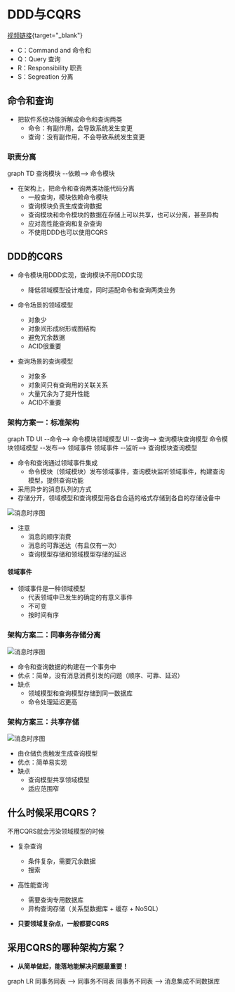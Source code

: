# DDD与CQRS

[视频链接](https://www.bilibili.com/video/BV1Sa4y1U7TR){target="\_blank"}

- C：Command and 命令和
- Q：Query 查询
- R：Responsibility 职责
- S：Segreation 分离

## 命令和查询

- 把软件系统功能拆解成命令和查询两类
  - 命令：有副作用，会导致系统发生变更
  - 查询：没有副作用，不会导致系统发生变更

### 职责分离

<mermaid>
graph TD
查询模块 --依赖--> 命令模块
</mermaid>

- 在架构上，把命令和查询两类功能代码分离
  - 一般查询，模块依赖命令模块
  - 查询模块负责生成查询数据
  - 查询模块和命令模块的数据在存储上可以共享，也可以分离，甚至异构
  - 应对高性能查询和复杂查询
  - 不使用DDD也可以使用CQRS

## DDD的CQRS

- 命令模块用DDD实现，查询模块不用DDD实现

  - 降低领域模型设计难度，同时适配命令和查询两类业务

- 命令场景的领域模型

  - 对象少
  - 对象间形成树形或图结构
  - 避免冗余数据
  - ACID很重要

- 查询场景的查询模型
  - 对象多
  - 对象间只有查询用的关联关系
  - 大量冗余为了提升性能
  - ACID不重要

### 架构方案一：标准架构

<mermaid>
graph TD
UI --命令--> 命令模块领域模型
UI --查询--> 查询模块查询模型
命令模块领域模型 --发布--> 领域事件
领域事件 --监听--> 查询模块查询模型
</mermaid>

- 命令和查询通过领域事件集成
  - 命令模块（领域模块）发布领域事件，查询模块监听领域事件，构建查询模型，提供查询功能
- 采用异步的消息队列的方式
- 存储分开，领域模型和查询模型用各自合适的格式存储到各自的存储设备中

![消息时序图](/ddd/cqrs1.png)

- 注意
  - 消息的顺序消费
  - 消息的可靠送达（有且仅有一次）
  - 查询模型存储和领域模型存储的延迟

#### 领域事件

- 领域事件是一种领域模型
  - 代表领域中已发生的确定的有意义事件
  - 不可变
  - 按时间有序

### 架构方案二：同事务存储分离

![消息时序图](/ddd/cqrs2.png)

- 命令和查询数据的构建在一个事务中
- 优点：简单，没有消息消费引发的问题（顺序、可靠、延迟）
- 缺点
  - 领域模型和查询模型存储到同一数据库
  - 命令处理延迟更高

### 架构方案三：共享存储

![消息时序图](/ddd/cqrs3.png)

- 由仓储负责触发生成查询模型
- 优点：简单易实现
- 缺点
  - 查询模型共享领域模型
  - 适应范围窄

## 什么时候采用CQRS？

不用CQRS就会污染领域模型的时候

- 复杂查询
  - 条件复杂，需要冗余数据
  - 搜索
- 高性能查询

  - 需要查询专用数据库
  - 异构查询存储（关系型数据库 + 缓存 + NoSQL）

- **只要领域复杂点，一般都要CQRS**

## 采用CQRS的哪种架构方案？

- **从简单做起，能落地能解决问题最重要！**

<mermaid>
graph LR
同事务同表 --> 同事务不同表
同事务不同表 --> 消息集成不同数据库
</mermaid>
